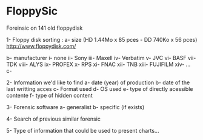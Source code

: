 # FloppySic
Foreinsic on 141 old floppydisk

          


1- Floppy disk sorting :
  a- size (HD 1.44Mo x 85 pces - DD 740Ko x 56 pces) http://www.floppydisk.com/
  
  b- manufacturer 
      i-    none
      ii-   Sony
      iii-   Maxell
      iv-   Verbatim
      v-    JVC
      vi-   BASF
      vii-  TDK
      viii- ALYS
      ix-   PROFEX
      x-    RPS
      xi-   FNAC
      xii-  TNB
      xiii- FUJIFILM
      xiv- ...
  c- 

2- Information we'd like to find
  a- date (year) of production
  b- date of the last writting acces
  c- Format used
  d- OS used
  e- type of directly acessible contente
  f- type of hidden content

3- Forensic software
  a- generalist
  b- specific (if exists)

4- Search of previous similar forensic

5- Type of information that could be used to present charts...

